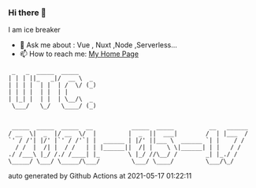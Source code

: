 ### Hi there 👋

I am ice breaker

- 💬 Ask me about : Vue , Nuxt ,Node ,Serverless...
- 📫 How to reach me: [My Home Page](https://icebreaker.top/)

```
 _   _  _____  _____     
| | | ||_   _|/  __ \  _ 
| | | |  | |  | /  \/ (_)
| | | |  | |  | |        
| |_| |  | |  | \__/\  _ 
 \___/   \_/   \____/ (_)
                         
                         
 _____  _____  _____  __           _____  _____          __   ______
/ __  \|  _  |/ __  \/  |         |  _  ||  ___|        /  | |___  /
`' / /'| |/' |`' / /'`| |  ______ | |/' ||___ \  ______ `| |    / / 
  / /  |  /| |  / /   | | |______||  /| |    \ \|______| | |   / /  
./ /___\ |_/ /./ /____| |_        \ |_/ //\__/ /        _| |_./ /   
\_____/ \___/ \_____/\___/         \___/ \____/         \___/\_/
```

auto generated by Github Actions at 2021-05-17 01:22:11
